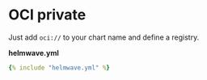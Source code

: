# OCI private

Just add `oci://` to your chart name and define a registry.


**helmwave.yml**

```yaml
{% include "helmwave.yml" %}
```
